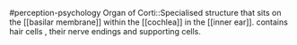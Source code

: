 #perception-psychology 
Organ of Corti::Specialised structure that sits on the [[basilar membrane]] within the [[cochlea]] in the [[inner ear]]. contains hair cells , their nerve endings and supporting cells.
<!--SR:!2024-02-05,3,250-->